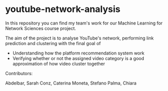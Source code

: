 # youtube-network-analysis

In this repository you can find my team's work for our Machine Learning for Network Sciences course project.

The aim of the project is to analyse YouTube's network, performing link prediction and clustering with the final goal of
* Understanding how the platform recommendation system work
* Verifying whether or not the assigned video category is a good approximation of how video cluster together

Contributors:

Abdelbar, Sarah
Conz, Caterina
Moneta, Stefano
Palma, Chiara
